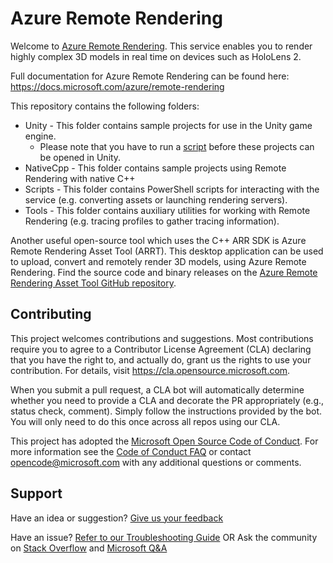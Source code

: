 # Azure Remote Rendering

Welcome to [Azure Remote Rendering](https://azure.microsoft.com/services/remote-rendering/).
This service enables you to render highly complex 3D models in real time on devices such as HoloLens 2.

Full documentation for Azure Remote Rendering can be found here:
<https://docs.microsoft.com/azure/remote-rendering>

This repository contains the following folders:

* Unity - This folder contains sample projects for use in the Unity game engine. 
   - Please note that you have to run a [script](https://docs.microsoft.com/azure/remote-rendering/quickstarts/render-model#clone-the-sample-app) before these projects can be opened in Unity.
* NativeCpp - This folder contains sample projects using Remote Rendering with native C++
* Scripts - This folder contains PowerShell scripts for interacting with the service (e.g. converting assets or launching rendering servers).
* Tools - This folder contains auxiliary utilities for working with Remote Rendering (e.g. tracing profiles to gather tracing information).

Another useful open-source tool which uses the C++ ARR SDK is Azure Remote Rendering Asset Tool (ARRT). This desktop application can be used to upload, convert and remotely render 3D models, using Azure Remote Rendering. Find the source code and binary releases on the [Azure Remote Rendering Asset Tool GitHub repository](https://github.com/Azure/azure-remote-rendering-asset-tool).

## Contributing

This project welcomes contributions and suggestions.  Most contributions require you to agree to a
Contributor License Agreement (CLA) declaring that you have the right to, and actually do, grant us
the rights to use your contribution. For details, visit <https://cla.opensource.microsoft.com>.

When you submit a pull request, a CLA bot will automatically determine whether you need to provide
a CLA and decorate the PR appropriately (e.g., status check, comment). Simply follow the instructions
provided by the bot. You will only need to do this once across all repos using our CLA.

This project has adopted the [Microsoft Open Source Code of Conduct](https://opensource.microsoft.com/codeofconduct/).
For more information see the [Code of Conduct FAQ](https://opensource.microsoft.com/codeofconduct/faq/) or
contact [opencode@microsoft.com](mailto:opencode@microsoft.com) with any additional questions or comments.

## Support

Have an idea or suggestion? [Give us your feedback](https://feedback.azure.com/forums/928696-azure-remote-rendering)

Have an issue? [Refer to our Troubleshooting Guide](https://docs.microsoft.com/azure/remote-rendering/resources/troubleshoot) OR Ask the community on [Stack Overflow](https://stackoverflow.com/questions/tagged/azure-remote-rendering) and [Microsoft Q&A](https://docs.microsoft.com/answers/topics/azure-remote-rendering.html)